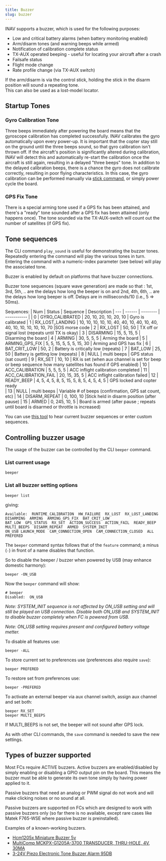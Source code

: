 ```yaml
---
title: Buzzer
slug: buzzer
---
```


INAV supports a buzzer, which is used for the following purposes:

 * Low and critical battery alarms (when battery monitoring enabled)
 * Arm/disarm tones (and warning beeps while armed)
 * Notification of calibration complete status
 * TX-AUX operated beeping - useful for locating your aircraft after a crash
 * Failsafe status
 * Flight mode change
 * Rate profile change (via TX-AUX switch)

If the arm/disarm is via the control stick, holding the stick in the disarm position will sound a repeating tone.  
This can also be used as a lost-model locator.

## Startup Tones

### Gyro Calibration Tone
Three beeps immediately after powering the board means that the gyroscope calibration has completed successfully. 
INAV calibrates the gyro automatically upon every power-up. 
It is important that the copter stay still on the ground until the three beeps sound, so that gyro calibration isn't thrown off. 
If the aircraft's position is significantly altered during calibration, INAV will detect this and automatically re-start the calibration once the aircraft is still again, resulting in a delayed "three beeps" tone. 
In addition to the delayed calibration beeps, there is a chance the gyro does not calibrate correctly, resulting in poor flying characteristics. 
In this case, the gyro calibration can be performed manually via [stick command](stickcommands.md), or simply power cycle the board.

### GPS Fix Tone
There is a special arming tone used if a GPS fix has been attained, and there's a "ready" tone sounded after a GPS fix has been attained (only happens once).  The tone sounded via the TX-AUX-switch will count out the number of satellites (if GPS fix).

## Tone sequences

The CLI command `play_sound` is useful for demonstrating the buzzer tones. Repeatedly entering the command will play the various tones in turn. Entering the command with a numeric-index parameter (see below) will play the associated tone.

Buzzer is enabled by default on platforms that have buzzer connections.

Buzzer tone sequences (square wave generation) are made so that : 1st, 3rd, 5th, .. are the delays how long the beeper is on and 2nd, 4th, 6th, .. are the delays how long beeper is off. Delays are in milliseconds/10 (i.e., 5 => 50ms).

Sequences:
| Num | Status | Sequence | Description
| --- | ------ | -------- | ----------- |
| 0   | GYRO_CALIBRATED | 20, 10, 20, 10, 20, 10 | Gyro is calibrated
| 1   | RX_LOST_LANDING | 10, 10, 10, 10, 10, 40, 40, 10, 40, 10, 40, 40, 10, 10, 10, 10, 10, 70 |SOS morse code
| 2   | RX_LOST | 50, 50 | TX off or signal lost (repeats until TX is okay)
| 3   | DISARMING | 15, 5, 15, 5 | Disarming the board
| 4   | ARMING | 30, 5, 5, 5 | Arming the board
| 5   | ARMING_GPS_FIX | 5, 5, 15, 5, 5, 5, 15, 30 | Arming and GPS has fix
| 6   | BAT_CRIT_LOW | 50, 2 | Battery is critically low (repeats)
| 7   | BAT_LOW | 25, 50 | Battery is getting low (repeats)
| 8   | NULL | multi beeps | GPS status (sat count)
| 9   | RX_SET | 10, 10	| RX is set (when aux channel is set for beep or beep sequence how many satellites has found if GPS enabled)
| 10  | ACC_CALIBRATION | 5, 5, 5, 5 | ACC inflight calibration completed
| 11  | ACC_CALIBRATION_FAIL | 20, 15, 35, 5 | ACC inflight calibration failed
| 12  | READY_BEEP | 4, 5, 4, 5, 8, 5, 15, 5, 8, 5, 4, 5, 4, 5 | GPS locked and copter ready   
| 13  | NULL | multi beeps | Variable # of beeps (confirmation, GPS sat count, etc)
| 14  | DISARM_REPEAT | 0, 100, 10 |Stick held in disarm position (after pause)
| 15  | ARMED | 0, 245, 10, 5 | Board is armed (after pause ; repeats until board is disarmed or throttle is increased)

You can use [this tool](https://www.mrd-rc.com/tutorials-tools-and-testing/useful-tools/helpful-inav-buzzer-code-checker/) to hear current buzzer sequences or enter custom sequences.

## Controlling buzzer usage

The usage of the buzzer can be controlled by the CLI `beeper` command.

### List current usage

```
beeper 
```
### List all buzzer setting options

```
beeper list
```
giving:

```
Available:  RUNTIME_CALIBRATION  HW_FAILURE  RX_LOST  RX_LOST_LANDING  DISARMING  ARMING  ARMING_GPS_FIX  BAT_CRIT_LOW
BAT_LOW  GPS_STATUS  RX_SET  ACTION_SUCCESS  ACTION_FAIL  READY_BEEP  MULTI_BEEPS  DISARM_REPEAT  ARMED  SYSTEM_INIT
ON_USB LAUNCH_MODE  CAM_CONNECTION_OPEN  CAM_CONNECTION_CLOSED  ALL  PREFERED
```

The `beeper` command  syntax follows that of the `feature` command; a minus (`-`) in front of a name disables that function.

So to disable the beeper / buzzer when 	powered by USB (may enhance domestic harmony):

```
beeper -ON_USB
```

Now the `beeper` command will show:

```
# beeper
Disabled:  ON_USB
```

*Note: SYSTEM_INIT sequence is not affected by ON_USB setting and will still be played on USB connection. Disable both ON_USB and SYSTEM_INIT to disable buzzer completely when FC is powered from USB.*

*Note: ON_USB setting requires present and configured battery voltage metter.*

To disable all features use:

```
beeper -ALL
```

To store current set to preferences use (preferences also require ```save```):

```
beeper PREFERED
```

To restore set from preferences use:

```
beeper -PREFERED
```

To activate an external beeper via aux channel switch, assign aux channel and set both:

```
beeper RX_SET
beeper MULTI_BEEPS
```
If MULTI_BEEPS is not set, the beeper will not sound after GPS lock.

As with other CLI commands, the `save` command is needed to save the new settings.

## Types of buzzer supported

Most FCs require ACTIVE buzzers. Active buzzers are enabled/disabled by simply enabling or disabling a GPIO output pin on the board.
This means the buzzer must be able to generate its own tone simply by having power applied to it.

Passive buzzers that need an analog or PWM signal do not work and will make clicking noises or no sound at all.

Passive buzzers are supported on FCs which are designed to work with passive buzzers only (so far there is no available, except rare cases like Matek F765-WSE where passive buzzer is preinstalled).

Examples of a known-working buzzers.

 * [Hcm1205x Miniature Buzzer 5v](http://www.rapidonline.com/Audio-Visual/Hcm1205x-Miniature-Buzzer-5v-35-0055)
 * [MultiComp MCKPX-G1205A-3700 TRANSDUCER, THRU-HOLE, 4V, 30MA](http://uk.farnell.com/multicomp/mckpx-g1205a-3700/transducer-thru-hole-4v-30ma/dp/2135914?CMP=i-bf9f-00001000)
 * [3-24V Piezo Electronic Tone Buzzer Alarm 95DB](https://inavflight.com/shop/s/bg/919348)
